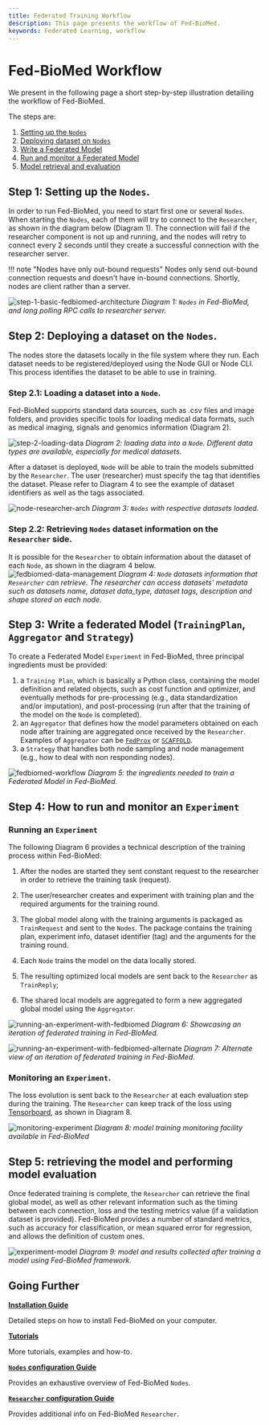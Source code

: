 ```yaml
---
title: Federated Training Workflow
description: This page presents the workflow of Fed-BioMed.
keywords: Federated Learning, workflow
---
```


# Fed-BioMed Workflow

We present in the following page a short step-by-step illustration detailing the workflow of Fed-BioMed.

The steps are:

 1. <a class="scroller-link" href="#step-1-setting-up-the-nodes">Setting up the <code>Nodes</code></a>
 2. <a class="scroller-link" href="#step-2-deploying-datasets-on-the-nodes">Deploying dataset on <code>Nodes</code> </a>
 3. <a class="scroller-link" href="#step-3-write-a-federated-model-trainingplan-aggregator-and-strategy" >Write a Federated Model</a>
 4. <a class="scroller-link" href="#step-4-how-to-run-and-monitor-an-experiment">Run and monitor a Federated Model</a>
 5. <a class="scroller-link" href="#step-5-retrieving-the-model-and-performing-model-evaluation">Model retrieval and evaluation</a>


## Step 1: Setting up the `Nodes`.

In order to run Fed-BioMed, you need to start first one or several `Nodes`. When starting the `Nodes`, each of them will try to connect to the `Researcher`, as shown in the diagram below (Diagram 1). The connection will fail if the researcher component is not up and running, and the nodes will retry to connect every 2 seconds until they create a successful connection with the researcher server. 

!!! note "Nodes have only out-bound requests"
    Nodes only send out-bound connection requests and doesn't have in-bound connections. Shortly, nodes are client rather than a server. 


![step-1-basic-fedbiomed-architecture](../assets/img/diagrams/fedbiomed-base-architecture.jpg#img-centered-xlr)
*Diagram 1: `Nodes` in Fed-BioMed, and long polling RPC calls to researcher server.*


## Step 2: Deploying a dataset on the `Nodes`.

The nodes store the datasets locally in the file system where they run. Each dataset needs to be registered/deployed using the Node GUI or Node CLI. This process identifies the dataset to be able to use in training. 

### Step 2.1: Loading a dataset into a `Node`.

Fed-BioMed supports standard data sources, such as .csv files and image folders, and provides specific tools for loading medical data formats, such as medical imaging, signals and genomics information (Diagram 2).

![step-2-loading-data](../assets/img/diagrams/fedbiomed-workflow-step2-loading_data.jpg#img-centered-lr)
*Diagram 2: loading data into a `Node`. Different data types are available, especially for medical datasets.*


After a dataset is deployed, `Node` will be able to train the models submitted by the `Researcher`. The user (researcher) must specify the tag that identifies the dataset. Please refer to Diagram 4 to see the example of dataset identifiers as well as the tags associated. 

![node-researcher-arch](../assets/img/diagrams/fedbiomed-base-arch-data.jpg#img-centered-xlr)
*Diagram 3: <code>Nodes</code> with respective datasets loaded.*


### Step 2.2: Retrieving `Nodes` dataset information on the `Researcher` side.

It is possible for the `Researcher` to obtain information about the dataset of each `Node`, as shown in the diagram 4 below.
![fedbiomed-data-management](../assets/img/diagrams/fedbiomed-arch-dataset-list.jpg#img-centered-xlr)
*Diagram 4: `Node` datasets information that `Researcher` can retrieve. The researcher can access datasets' metadata such as datasets name, dataset data_type, dataset tags, description and shape stored on each node.*

## Step 3: Write a federated Model (`TrainingPlan`, `Aggregator` and `Strategy`)

To create a Federated Model `Experiment` in Fed-BioMed, three principal ingredients must be provided:

1. a `Training Plan`, which is basically a Python class, containing the model definition and related objects, such as cost function and optimizer, and eventually methods for pre-processing (e.g., data standardization and/or imputation), and post-processing (run after that the training of the model on the `Node` is completed).
2. an `Aggregator` that defines how the model parameters obtained on each node after training are aggregated once received by the `Researcher`. Examples of `Aggregator` can be [`FedProx`](https://arxiv.org/abs/1812.06127) or [`SCAFFOLD`](https://arxiv.org/abs/1910.06378).
3. a `Strategy` that handles both node sampling and node management (e.g., how to deal with non responding nodes). 

![fedbiomed-workflow](../assets/img/diagrams/fedbiomed-workflow-step3.jpg#img-centered-lr)
*Diagram 5: the ingredients needed to train a Federated Model in Fed-BioMed.*


## Step 4: How to run and monitor an `Experiment`

### Running an `Experiment`

The following Diagram 6 provides a technical description of the training process within Fed-BioMed:

1. After the nodes are started they sent constant request to the researcher in order to retrieve the training task (request).  

2. The user/researcher creates and experiment with training plan and the required arguments for the training round. 
3. The global model along with the training arguments is packaged as `TrainRequest` and sent to the `Nodes`. The package contains the training plan, experiment info, dataset identifier (tag) and the arguments for the training round. 
4. Each `Node` trains the model on the data locally stored.
5. The resulting optimized local models are sent back to the `Researcher` as `TrainReply`;
6. The shared local models are aggregated to form a new aggregated global model using the `Aggregator`.

![running-an-experiment-with-fedbiomed](../assets/img/diagrams/fedbiomed-workflow.jpg#img-centered-xlr)
*Diagram 6: Showcasing an iteration of federated training in Fed-BioMed.*

![running-an-experiment-with-fedbiomed-alternate](../assets/img/fedbiomed-workflow-convert.gif#img-centered-lr)
*Diagram 7: Alternate view of an iteration of federated training in Fed-BioMed.*

### Monitoring an `Experiment`.

The loss evolution is sent back to the `Researcher` at each evaluation step during the training. The `Researcher` can keep track of the loss using [Tensorboard](../user-guide/researcher/tensorboard.md), as shown in Diagram 8.

![monitoring-experiment](../assets/img/diagrams/fedbiomed-monitoring.jpg#img-centered-xlr)
*Diagram 8: model training monitoring facility available in Fed-BioMed*

## Step 5: retrieving the model and performing model evaluation

Once federated training is complete, the `Researcher` can retrieve the final global model, as well as other relevant information such as the timing between each connection, loss and the testing metrics value (if a validation dataset is provided). Fed-BioMed provides a number of standard metrics, such as accuracy for classification, or mean squared error for regression, and allows the definition of custom ones. 

![experiment-model](../assets/img/diagrams/fedbiomed-workflow-step5-retrieving-results.jpg#img-centered-lr)
*Diagram 9: model and results collected after training a model using Fed-BioMed framework.*

## Going Further

[**Installation Guide**](../tutorials/installation/0-basic-software-installation.md) 

Detailed steps on how to install Fed-BioMed on your computer.

[**Tutorials**](../tutorials/pytorch/01_PyTorch_MNIST_Single_Node_Tutorial.ipynb) 

More tutorials, examples and how-to.

[**`Nodes` configuration Guide**](../user-guide/nodes/configuring-nodes.md) 

Provides an exhaustive overview of Fed-BioMed `Nodes`.

[**`Researcher` configuration Guide**](../user-guide/researcher/training-plan.md) 

Provides additional info on Fed-BioMed `Researcher`.
